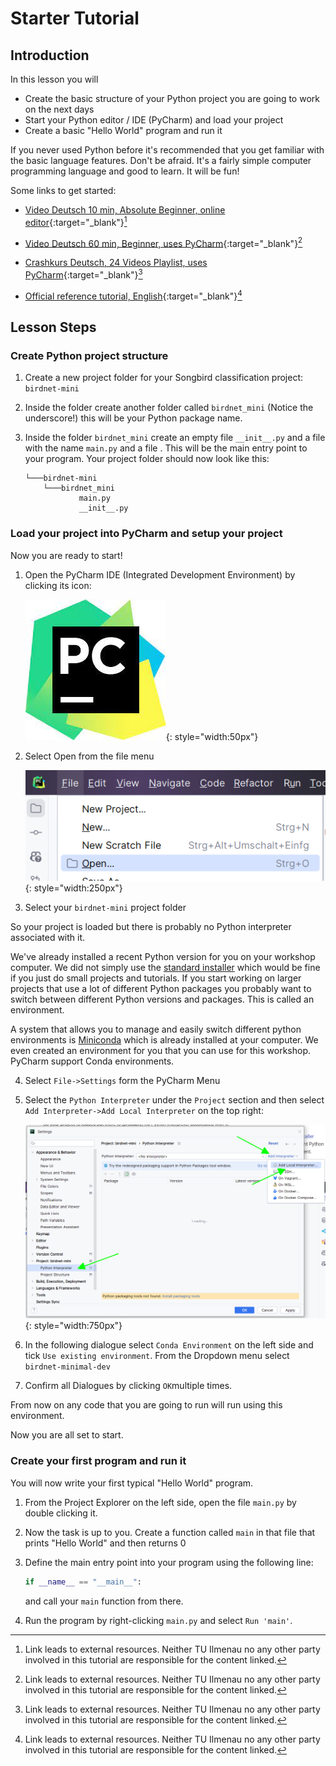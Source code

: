 # Starter Tutorial

## Introduction 

In this lesson you will 

* Create the basic structure of your Python project you are going to work on the next days
* Start your Python editor / IDE (PyCharm) and load your project
* Create a basic "Hello World" program and run it


If you never used Python before it's recommended that you get familiar with the basic language features. Don't be afraid. It's a fairly simple computer programming language and good to learn. It will be fun!

Some links to get started:

* [Video Deutsch 10 min, Absolute Beginner, online editor](https://www.youtube.com/watch?v=9mmVa6O-hzQ){:target="_blank"}[^1]

* [Video Deutsch 60 min, Beginner, uses PyCharm](https://www.youtube.com/watch?v=362fjQdpFlc){:target="_blank"}[^1]

* [Crashkurs Deutsch, 24 Videos Playlist, uses PyCharm](https://www.youtube.com/watch?v=oxXAb8IikHM&list=PL_pqkvxZ6ho3u8PJAsUU-rOAQ74D0TqZB){:target="_blank"}[^1]

* [Official reference tutorial, English](https://docs.python.org/3.11/tutorial/index.html){:target="_blank"}[^1]


[^1]: Link leads to external resources. Neither TU Ilmenau no any other party involved in this tutorial are responsible for the content linked. 

## Lesson Steps

### Create Python project structure

1. Create a new project folder for your Songbird classification project: `birdnet-mini`
2. Inside the folder create another folder called `birdnet_mini` (Notice the underscore!) this will be your Python package name.
3. Inside the folder `birdnet_mini` create an empty file `__init__.py` and a file with the name `main.py` and a file . This will be the main entry point to your program. Your project folder should now look like this:

    ```
    └───birdnet-mini
        └───birdnet_mini
                main.py
                __init__.py
    ```

### Load your project into PyCharm and setup your project

Now you are ready to start!

1. Open the PyCharm IDE (Integrated Development Environment) by clicking its icon:

    ![PyCharm Icon](pictures/pycharm_symbol.png){: style="width:50px"}

2. Select Open from the file menu

    ![PyCharm Icon](pictures/pycharm_open.png){: style="width:250px"}

3. Select your `birdnet-mini` project folder

So your project is loaded but there is probably no Python interpreter associated with it. 

We've already installed a recent Python version for you on your workshop computer. We did not simply use the [standard installer](https://www.python.org/downloads/) which would be fine if you just do small projects and tutorials. If you start working on larger projects that use a lot of different Python packages you probably want to switch between different Python versions and packages. This is called an environment. 

A system that allows you to manage and easily switch different python environments is [Miniconda](https://docs.anaconda.com/free/miniconda/index.html) which is already installed at your computer. We even created an environment for you that you can use for this workshop. PyCharm support Conda environments. 

4. Select `File->Settings` form the PyCharm Menu

5. Select the `Python Interpreter` under the `Project` section and then select `Add Interpreter->Add Local Interpreter` on the top right:

    ![PyCharm Icon](pictures/pycharm_interpreter.png){: style="width:750px"}

6. In the following dialogue select `Conda Environment` on the left side and tick `Use existing environment`. From the Dropdown menu select `birdnet-minimal-dev`

7. Confirm all Dialogues by clicking `OK`multiple times. 

From now on any code that you are going to run will run using this environment.

Now you are all set to start.

### Create your first program and run it

You will now write your first typical "Hello World" program. 


1. From the Project Explorer on the left side, open the file `main.py` by double clicking it. 

2. Now the task is up to you. Create a function called `main` in that file that prints "Hello World" and then returns 0

3. Define the main entry point into your program using the following line:

    ```python
    if __name__ == "__main__":
    ```

    and call your `main` function from there. 

4. Run the program by right-clicking `main.py` and select `Run 'main'`.
